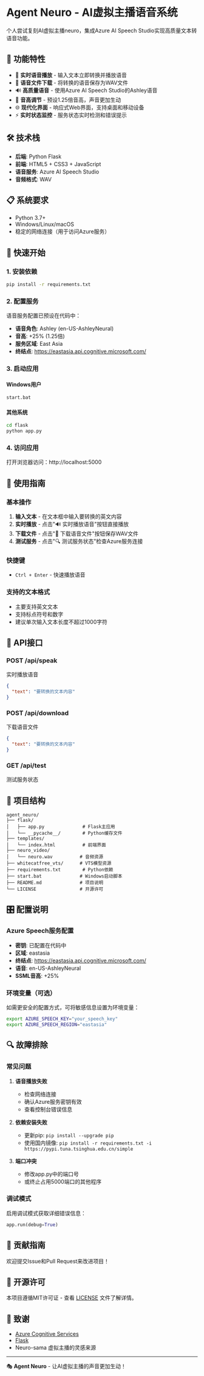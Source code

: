 # Agent Neuro - AI虚拟主播语音系统

个人尝试复刻AI虚拟主播neuro，集成Azure AI Speech Studio实现高质量文本转语音功能。

## 🎯 功能特性

- 🎤 **实时语音播放** - 输入文本立即转换并播放语音
- 💾 **语音文件下载** - 将转换的语音保存为WAV文件
- 🔊 **高质量语音** - 使用Azure AI Speech Studio的Ashley语音
- 🎵 **音高调节** - 预设1.25倍音高，声音更加生动
- 🌐 **现代化界面** - 响应式Web界面，支持桌面和移动设备
- ⚡ **实时状态监控** - 服务状态实时检测和错误提示

## 🛠️ 技术栈

- **后端**: Python Flask
- **前端**: HTML5 + CSS3 + JavaScript
- **语音服务**: Azure AI Speech Studio
- **音频格式**: WAV

## 📋 系统要求

- Python 3.7+
- Windows/Linux/macOS
- 稳定的网络连接（用于访问Azure服务）

## 🚀 快速开始

### 1. 安装依赖

```bash
pip install -r requirements.txt
```

### 2. 配置服务

语音服务配置已预设在代码中：
- **语音角色**: Ashley (en-US-AshleyNeural)
- **音高**: +25% (1.25倍)
- **服务区域**: East Asia
- **终结点**: https://eastasia.api.cognitive.microsoft.com/

### 3. 启动应用

#### Windows用户
```bash
start.bat
```

#### 其他系统
```bash
cd flask
python app.py
```

### 4. 访问应用

打开浏览器访问：http://localhost:5000

## 📖 使用指南

### 基本操作

1. **输入文本** - 在文本框中输入要转换的英文内容
2. **实时播放** - 点击"🔊 实时播放语音"按钮直接播放
3. **下载文件** - 点击"💾 下载语音文件"按钮保存WAV文件
4. **测试服务** - 点击"🔍 测试服务状态"检查Azure服务连接

### 快捷键

- `Ctrl + Enter` - 快速播放语音

### 支持的文本格式

- 主要支持英文文本
- 支持标点符号和数字
- 建议单次输入文本长度不超过1000字符

## 🔧 API接口

### POST /api/speak
实时播放语音
```json
{
  "text": "要转换的文本内容"
}
```

### POST /api/download
下载语音文件
```json
{
  "text": "要转换的文本内容"
}
```

### GET /api/test
测试服务状态

## 📁 项目结构

```
agent_neuro/
├── flask/
│   ├── app.py              # Flask主应用
│   └── __pycache__/        # Python缓存文件
├── templates/
│   └── index.html          # 前端界面
├── neuro_video/
│   └── neuro.wav          # 音频资源
├── whitecatfree_vts/      # VTS模型资源
├── requirements.txt        # Python依赖
├── start.bat              # Windows启动脚本
├── README.md              # 项目说明
└── LICENSE                # 开源许可
```

## 🎛️ 配置说明

### Azure Speech服务配置
- **密钥**: 已配置在代码中
- **区域**: eastasia
- **终结点**: https://eastasia.api.cognitive.microsoft.com/
- **语音**: en-US-AshleyNeural
- **SSML音高**: +25%

### 环境变量（可选）
如需更安全的配置方式，可将敏感信息设置为环境变量：
```bash
export AZURE_SPEECH_KEY="your_speech_key"
export AZURE_SPEECH_REGION="eastasia"
```

## 🔍 故障排除

### 常见问题

1. **语音播放失败**
   - 检查网络连接
   - 确认Azure服务密钥有效
   - 查看控制台错误信息

2. **依赖安装失败**
   - 更新pip: `pip install --upgrade pip`
   - 使用国内镜像: `pip install -r requirements.txt -i https://pypi.tuna.tsinghua.edu.cn/simple`

3. **端口冲突**
   - 修改app.py中的端口号
   - 或终止占用5000端口的其他程序

### 调试模式

启用调试模式获取详细错误信息：
```python
app.run(debug=True)
```

## 🤝 贡献指南

欢迎提交Issue和Pull Request来改进项目！

## 📄 开源许可

本项目遵循MIT许可证 - 查看 [LICENSE](LICENSE) 文件了解详情。

## 🙏 致谢

- [Azure Cognitive Services](https://azure.microsoft.com/services/cognitive-services/)
- [Flask](https://flask.palletsprojects.com/)
- Neuro-sama 虚拟主播的灵感来源

---

🎭 **Agent Neuro** - 让AI虚拟主播的声音更加生动！
